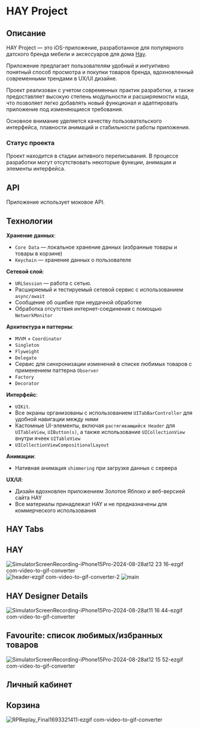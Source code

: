 # HAY Project

## Описание
HAY Project — это iOS-приложение, разработанное для популярного датского бренда мебели и аксессуаров для дома [Hay](https://www.hay.dk). 

Приложение предлагает пользователям удобный и интуитивно понятный способ просмотра и покупки товаров бренда, вдохновленный современными трендами в UX/UI дизайне. 

Проект реализован с учетом современных практик разработки, а также предоставляет высокую степень модульности и расширяемости кода, что позволяет легко добавлять новый функционал и адаптировать приложение под изменяющиеся требования.

Основное внимание уделяется качеству пользовательского интерфейса, плавности анимаций и стабильности работы приложения.

### Статус проекта
Проект находится в стадии активного переписывания. В процессе разработки могут отсутствовать некоторые функции, анимации и элементы интерфейса. 

## API
Приложение использует моковое API.

## Технологии

**Хранение данных**:
- `Core Data` — локальное хранение данных (избранные товары и товары в корзине)
- `Keychain` — хранение данных о пользователе

**Сетевой слой**:
- `URLSession` — работа с сетью.
- Расширяемый и тестируемый сетевой сервис с использованием `async/await`
- Сообщение об ошибке при неудачной обработке
- Обработка отсутствия интернет-соединения с помощью `NetworkMonitor`

**Архитектура и паттерны**:
- `MVVM` + `Coordinator`
- `Singleton`
- `Flyweight`
- `Delegate`
- Сервис для синхронизации изменений в списке любимых товаров с применением паттерна `Observer`
- `Factory`
- `Decorator`

**Интерфейс**:
- `UIKit`.
- Все экраны организованы с использованием `UITabBarController` для удобной навигации между ними
- Кастомные UI-элементы, включая `растягивающийся Header` для `UITableView`, `UIButton(s)`, а также использование `UICollectionView` внутри ячеек `UITableView`
- `UICollectionViewCompositionalLayout`

**Анимации**:
- Нативная анимация `shimmering` при загрузке данных с сервера

**UX/UI**:
- Дизайн вдохновлен приложением Золотое Яблоко и веб-версией сайта HAY
- Все материалы принадлежат HAY и не предназначены для коммерческого использования

## HAY Tabs

## HAY
![SimulatorScreenRecording-iPhone15Pro-2024-08-28at12 23 16-ezgif com-video-to-gif-converter](https://github.com/user-attachments/assets/e17a6d87-2feb-46d8-b3c2-d085887d19be) ![header-ezgif com-video-to-gif-converter-2](https://github.com/user-attachments/assets/0a38bdd0-3387-4e5c-8fb5-94d70f185218) ![main](https://github.com/katyamichal/HAY/assets/124366801/00a6ad54-585e-4ed7-8f39-abe59383c717)

## HAY Designer Details
![SimulatorScreenRecording-iPhone15Pro-2024-08-28at11 16 44-ezgif com-video-to-gif-converter](https://github.com/user-attachments/assets/b98857d7-31fd-472e-802e-62f3554a1963)
## Favourite: список любимых/избранных товаров
![SimulatorScreenRecording-iPhone15Pro-2024-08-28at12 15 52-ezgif com-video-to-gif-converter](https://github.com/user-attachments/assets/6c7127c5-3992-44aa-bbee-b915772a0eee)
## Личный кабинет
## Корзина
![RPReplay_Final1693321411-ezgif com-video-to-gif-converter](https://github.com/user-attachments/assets/787f2282-43dd-4489-9cec-005ee5d8ef19)

  
